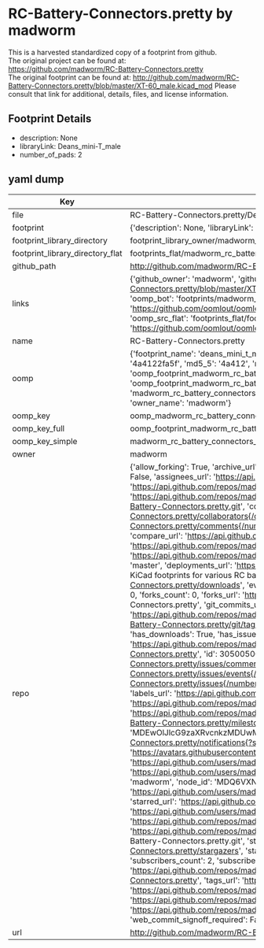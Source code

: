 # RC-Battery-Connectors.pretty by madworm  
This is a harvested standardized copy of a footprint from github.  
The original project can be found at:  
https://github.com/madworm/RC-Battery-Connectors.pretty  
The original footprint can be found at:
http://github.com/madworm/RC-Battery-Connectors.pretty/blob/master/XT-60_male.kicad_mod
Please consult that link for additional, details, files, and license information.  
## Footprint Details
* description: None  
* libraryLink: Deans_mini-T_male  
* number_of_pads: 2  
## yaml dump  
| Key | Value |  
| --- | --- |  
| file | RC-Battery-Connectors.pretty/Deans_mini-T_male.kicad_mod |  
| footprint | {'description': None, 'libraryLink': 'Deans_mini-T_male', 'number_of_pads': 2} |  
| footprint_library_directory | footprint_library_owner/madworm_RC-Battery-Connectors.pretty |  
| footprint_library_directory_flat | footprints_flat/madworm_rc_battery_connectors_deans_mini_t_male/working |  
| github_path | http://github.com/madworm/RC-Battery-Connectors.pretty/blob/master/Deans_mini-T_male.kicad_mod |  
| links | {'github_owner': 'madworm', 'github_repo_name': 'RC-Battery-Connectors.pretty', 'github_src': 'http://github.com/madworm/RC-Battery-Connectors.pretty/blob/master/XT-60_male.kicad_mod', 'github_src_repo': 'https://github.com/madworm/RC-Battery-Connectors.pretty', 'oomp_bot': 'footprints/madworm_rc_battery_connectors_deans_mini_t_male/working', 'oomp_bot_github': 'https://github.com/oomlout/oomlout_oomp_footprint_bot/tree/main/footprints/madworm_rc_battery_connectors_deans_mini_t_male/working', 'oomp_src_flat': 'footprints_flat/footprints_flat/madworm_rc_battery_connectors_deans_mini_t_male/working', 'oomp_src_flat_github': 'https://github.com/oomlout/oomlout_oomp_footprint_src/tree/main/footprints_flat/madworm_rc_battery_connectors_deans_mini_t_male/working'} |  
| name | RC-Battery-Connectors.pretty |  
| oomp | {'footprint_name': 'deans_mini_t_male', 'library_name': 'rc_battery_connectors', 'md5': '4a4122fa5f693ebf630cace1510213be', 'md5_10': '4a4122fa5f', 'md5_5': '4a412', 'md5_6': '4a4122', 'oomp_key': 'oomp_madworm_rc_battery_connectors_deans_mini_t_male', 'oomp_key_extra': 'oomp_footprint_madworm_rc_battery_connectors_deans_mini_t_male', 'oomp_key_full': 'oomp_footprint_madworm_rc_battery_connectors_deans_mini_t_male_4a4122', 'oomp_key_simple': 'madworm_rc_battery_connectors_deans_mini_t_male', 'original_filename': 'RC-Battery-Connectors.pretty/Deans_mini-T_male.kicad_mod', 'owner_name': 'madworm'} |  
| oomp_key | oomp_madworm_rc_battery_connectors_deans_mini_t_male |  
| oomp_key_full | oomp_footprint_madworm_rc_battery_connectors_deans_mini_t_male |  
| oomp_key_simple | madworm_rc_battery_connectors_deans_mini_t_male |  
| owner | madworm |  
| repo | {'allow_forking': True, 'archive_url': 'https://api.github.com/repos/madworm/RC-Battery-Connectors.pretty/{archive_format}{/ref}', 'archived': False, 'assignees_url': 'https://api.github.com/repos/madworm/RC-Battery-Connectors.pretty/assignees{/user}', 'blobs_url': 'https://api.github.com/repos/madworm/RC-Battery-Connectors.pretty/git/blobs{/sha}', 'branches_url': 'https://api.github.com/repos/madworm/RC-Battery-Connectors.pretty/branches{/branch}', 'clone_url': 'https://github.com/madworm/RC-Battery-Connectors.pretty.git', 'collaborators_url': 'https://api.github.com/repos/madworm/RC-Battery-Connectors.pretty/collaborators{/collaborator}', 'comments_url': 'https://api.github.com/repos/madworm/RC-Battery-Connectors.pretty/comments{/number}', 'commits_url': 'https://api.github.com/repos/madworm/RC-Battery-Connectors.pretty/commits{/sha}', 'compare_url': 'https://api.github.com/repos/madworm/RC-Battery-Connectors.pretty/compare/{base}...{head}', 'contents_url': 'https://api.github.com/repos/madworm/RC-Battery-Connectors.pretty/contents/{+path}', 'contributors_url': 'https://api.github.com/repos/madworm/RC-Battery-Connectors.pretty/contributors', 'created_at': '2015-02-08T18:18:27Z', 'default_branch': 'master', 'deployments_url': 'https://api.github.com/repos/madworm/RC-Battery-Connectors.pretty/deployments', 'description': 'LAYOUT FILES: KiCad footprints for various RC battery connectors.', 'disabled': False, 'downloads_url': 'https://api.github.com/repos/madworm/RC-Battery-Connectors.pretty/downloads', 'events_url': 'https://api.github.com/repos/madworm/RC-Battery-Connectors.pretty/events', 'fork': False, 'forks': 0, 'forks_count': 0, 'forks_url': 'https://api.github.com/repos/madworm/RC-Battery-Connectors.pretty/forks', 'full_name': 'madworm/RC-Battery-Connectors.pretty', 'git_commits_url': 'https://api.github.com/repos/madworm/RC-Battery-Connectors.pretty/git/commits{/sha}', 'git_refs_url': 'https://api.github.com/repos/madworm/RC-Battery-Connectors.pretty/git/refs{/sha}', 'git_tags_url': 'https://api.github.com/repos/madworm/RC-Battery-Connectors.pretty/git/tags{/sha}', 'git_url': 'git://github.com/madworm/RC-Battery-Connectors.pretty.git', 'has_discussions': False, 'has_downloads': True, 'has_issues': True, 'has_pages': False, 'has_projects': True, 'has_wiki': True, 'homepage': None, 'hooks_url': 'https://api.github.com/repos/madworm/RC-Battery-Connectors.pretty/hooks', 'html_url': 'https://github.com/madworm/RC-Battery-Connectors.pretty', 'id': 30500500, 'is_template': False, 'issue_comment_url': 'https://api.github.com/repos/madworm/RC-Battery-Connectors.pretty/issues/comments{/number}', 'issue_events_url': 'https://api.github.com/repos/madworm/RC-Battery-Connectors.pretty/issues/events{/number}', 'issues_url': 'https://api.github.com/repos/madworm/RC-Battery-Connectors.pretty/issues{/number}', 'keys_url': 'https://api.github.com/repos/madworm/RC-Battery-Connectors.pretty/keys{/key_id}', 'labels_url': 'https://api.github.com/repos/madworm/RC-Battery-Connectors.pretty/labels{/name}', 'language': 'Shell', 'languages_url': 'https://api.github.com/repos/madworm/RC-Battery-Connectors.pretty/languages', 'license': None, 'merges_url': 'https://api.github.com/repos/madworm/RC-Battery-Connectors.pretty/merges', 'milestones_url': 'https://api.github.com/repos/madworm/RC-Battery-Connectors.pretty/milestones{/number}', 'mirror_url': None, 'name': 'RC-Battery-Connectors.pretty', 'network_count': 0, 'node_id': 'MDEwOlJlcG9zaXRvcnkzMDUwMDUwMA==', 'notifications_url': 'https://api.github.com/repos/madworm/RC-Battery-Connectors.pretty/notifications{?since,all,participating}', 'open_issues': 0, 'open_issues_count': 0, 'owner': {'avatar_url': 'https://avatars.githubusercontent.com/u/343894?v=4', 'events_url': 'https://api.github.com/users/madworm/events{/privacy}', 'followers_url': 'https://api.github.com/users/madworm/followers', 'following_url': 'https://api.github.com/users/madworm/following{/other_user}', 'gists_url': 'https://api.github.com/users/madworm/gists{/gist_id}', 'gravatar_id': '', 'html_url': 'https://github.com/madworm', 'id': 343894, 'login': 'madworm', 'node_id': 'MDQ6VXNlcjM0Mzg5NA==', 'organizations_url': 'https://api.github.com/users/madworm/orgs', 'received_events_url': 'https://api.github.com/users/madworm/received_events', 'repos_url': 'https://api.github.com/users/madworm/repos', 'site_admin': False, 'starred_url': 'https://api.github.com/users/madworm/starred{/owner}{/repo}', 'subscriptions_url': 'https://api.github.com/users/madworm/subscriptions', 'type': 'User', 'url': 'https://api.github.com/users/madworm'}, 'private': False, 'pulls_url': 'https://api.github.com/repos/madworm/RC-Battery-Connectors.pretty/pulls{/number}', 'pushed_at': '2015-05-31T11:09:40Z', 'releases_url': 'https://api.github.com/repos/madworm/RC-Battery-Connectors.pretty/releases{/id}', 'size': 360, 'ssh_url': 'git@github.com:madworm/RC-Battery-Connectors.pretty.git', 'stargazers_count': 0, 'stargazers_url': 'https://api.github.com/repos/madworm/RC-Battery-Connectors.pretty/stargazers', 'statuses_url': 'https://api.github.com/repos/madworm/RC-Battery-Connectors.pretty/statuses/{sha}', 'subscribers_count': 2, 'subscribers_url': 'https://api.github.com/repos/madworm/RC-Battery-Connectors.pretty/subscribers', 'subscription_url': 'https://api.github.com/repos/madworm/RC-Battery-Connectors.pretty/subscription', 'svn_url': 'https://github.com/madworm/RC-Battery-Connectors.pretty', 'tags_url': 'https://api.github.com/repos/madworm/RC-Battery-Connectors.pretty/tags', 'teams_url': 'https://api.github.com/repos/madworm/RC-Battery-Connectors.pretty/teams', 'temp_clone_token': None, 'topics': [], 'trees_url': 'https://api.github.com/repos/madworm/RC-Battery-Connectors.pretty/git/trees{/sha}', 'updated_at': '2023-07-25T13:54:53Z', 'url': 'https://api.github.com/repos/madworm/RC-Battery-Connectors.pretty', 'visibility': 'public', 'watchers': 0, 'watchers_count': 0, 'web_commit_signoff_required': False} |  
| url | http://github.com/madworm/RC-Battery-Connectors.pretty |  


